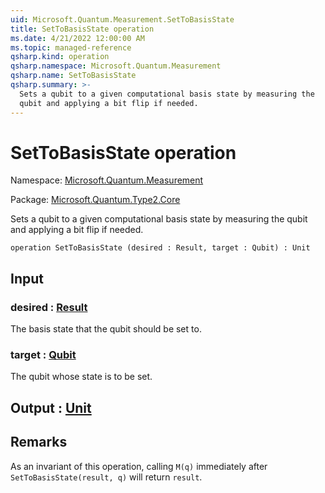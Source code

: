 ```yaml
---
uid: Microsoft.Quantum.Measurement.SetToBasisState
title: SetToBasisState operation
ms.date: 4/21/2022 12:00:00 AM
ms.topic: managed-reference
qsharp.kind: operation
qsharp.namespace: Microsoft.Quantum.Measurement
qsharp.name: SetToBasisState
qsharp.summary: >-
  Sets a qubit to a given computational basis state by measuring the
  qubit and applying a bit flip if needed.
---
```


# SetToBasisState operation

Namespace: [Microsoft.Quantum.Measurement](xref:Microsoft.Quantum.Measurement)

Package: [Microsoft.Quantum.Type2.Core](https://nuget.org/packages/Microsoft.Quantum.Type2.Core)


Sets a qubit to a given computational basis state by measuring thequbit and applying a bit flip if needed.

```qsharp
operation SetToBasisState (desired : Result, target : Qubit) : Unit
```


## Input

### desired : [Result](xref:microsoft.quantum.qsharp.valueliterals#result-literal)

The basis state that the qubit should be set to.


### target : [Qubit](xref:microsoft.quantum.qsharp.valueliterals#qubit-literals)

The qubit whose state is to be set.



## Output : [Unit](xref:microsoft.quantum.qsharp.valueliterals#unit-literal)



## Remarks

As an invariant of this operation, calling `M(q)` immediatelyafter `SetToBasisState(result, q)` will return `result`.